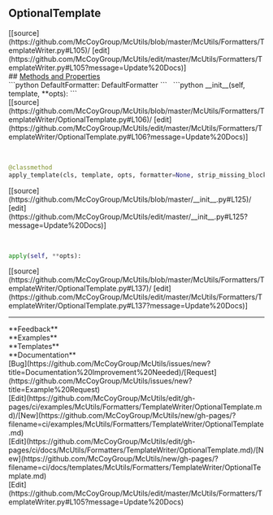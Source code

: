 ## <a id="McUtils.McUtils.Formatters.TemplateWriter.OptionalTemplate">OptionalTemplate</a> 

<div class="docs-source-link" markdown="1">
[[source](https://github.com/McCoyGroup/McUtils/blob/master/McUtils/Formatters/TemplateWriter.py#L105)/
[edit](https://github.com/McCoyGroup/McUtils/edit/master/McUtils/Formatters/TemplateWriter.py#L105?message=Update%20Docs)]
</div>









<div class="collapsible-section">
 <div class="collapsible-section collapsible-section-header" markdown="1">
## <a class="collapse-link" data-toggle="collapse" href="#methods" markdown="1"> Methods and Properties</a> <a class="float-right" data-toggle="collapse" href="#methods"><i class="fa fa-chevron-down"></i></a>
 </div>
 <div class="collapsible-section collapsible-section-body collapse show" id="methods" markdown="1">
 ```python
DefaultFormatter: DefaultFormatter
```
<a id="McUtils.McUtils.Formatters.TemplateWriter.OptionalTemplate.__init__" class="docs-object-method">&nbsp;</a> 
```python
__init__(self, template, **opts): 
```
<div class="docs-source-link" markdown="1">
[[source](https://github.com/McCoyGroup/McUtils/blob/master/McUtils/Formatters/TemplateWriter/OptionalTemplate.py#L106)/
[edit](https://github.com/McCoyGroup/McUtils/edit/master/McUtils/Formatters/TemplateWriter/OptionalTemplate.py#L106?message=Update%20Docs)]
</div>


<a id="McUtils.McUtils.Formatters.TemplateWriter.OptionalTemplate.apply_template" class="docs-object-method">&nbsp;</a> 
```python
@classmethod
apply_template(cls, template, opts, formatter=None, strip_missing_blocks=None, strip_missing=True): 
```
<div class="docs-source-link" markdown="1">
[[source](https://github.com/McCoyGroup/McUtils/blob/master/__init__.py#L125)/
[edit](https://github.com/McCoyGroup/McUtils/edit/master/__init__.py#L125?message=Update%20Docs)]
</div>


<a id="McUtils.McUtils.Formatters.TemplateWriter.OptionalTemplate.apply" class="docs-object-method">&nbsp;</a> 
```python
apply(self, **opts): 
```
<div class="docs-source-link" markdown="1">
[[source](https://github.com/McCoyGroup/McUtils/blob/master/McUtils/Formatters/TemplateWriter/OptionalTemplate.py#L137)/
[edit](https://github.com/McCoyGroup/McUtils/edit/master/McUtils/Formatters/TemplateWriter/OptionalTemplate.py#L137?message=Update%20Docs)]
</div>
 </div>
</div>












---


<div markdown="1" class="text-secondary">
<div class="container">
  <div class="row">
   <div class="col" markdown="1">
**Feedback**   
</div>
   <div class="col" markdown="1">
**Examples**   
</div>
   <div class="col" markdown="1">
**Templates**   
</div>
   <div class="col" markdown="1">
**Documentation**   
</div>
   <div class="col" markdown="1">
   
</div>
   <div class="col" markdown="1">
   
</div>
   <div class="col" markdown="1">
   
</div>
</div>
  <div class="row">
   <div class="col" markdown="1">
[Bug](https://github.com/McCoyGroup/McUtils/issues/new?title=Documentation%20Improvement%20Needed)/[Request](https://github.com/McCoyGroup/McUtils/issues/new?title=Example%20Request)   
</div>
   <div class="col" markdown="1">
[Edit](https://github.com/McCoyGroup/McUtils/edit/gh-pages/ci/examples/McUtils/Formatters/TemplateWriter/OptionalTemplate.md)/[New](https://github.com/McCoyGroup/McUtils/new/gh-pages/?filename=ci/examples/McUtils/Formatters/TemplateWriter/OptionalTemplate.md)   
</div>
   <div class="col" markdown="1">
[Edit](https://github.com/McCoyGroup/McUtils/edit/gh-pages/ci/docs/McUtils/Formatters/TemplateWriter/OptionalTemplate.md)/[New](https://github.com/McCoyGroup/McUtils/new/gh-pages/?filename=ci/docs/templates/McUtils/Formatters/TemplateWriter/OptionalTemplate.md)   
</div>
   <div class="col" markdown="1">
[Edit](https://github.com/McCoyGroup/McUtils/edit/master/McUtils/Formatters/TemplateWriter.py#L105?message=Update%20Docs)   
</div>
   <div class="col" markdown="1">
   
</div>
   <div class="col" markdown="1">
   
</div>
   <div class="col" markdown="1">
   
</div>
</div>
</div>
</div>
